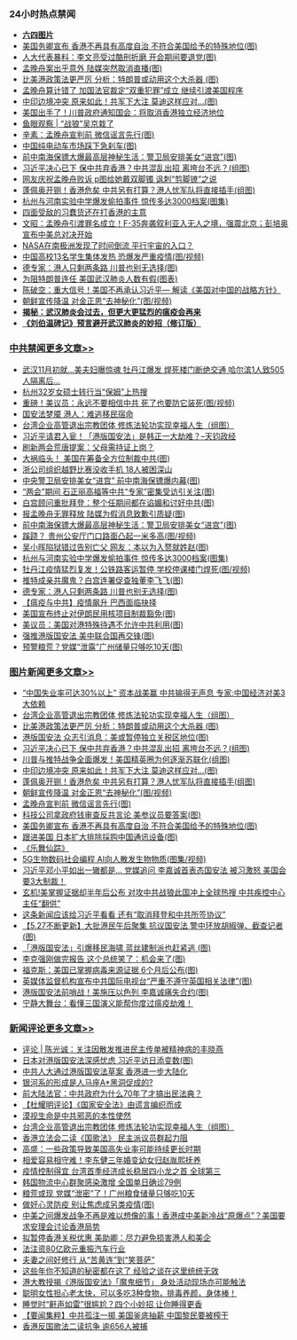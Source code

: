 <div class="catlist">
<h3>24小时热点禁闻</h3>
<ul>
<li><b><a href="64photo" target="_blank">六四图片</a></b></li>
<li><a href="https://github.com/fqnews/bnews/blob/master/topimagenews/20200528/1335431.md">美国务卿宣布 香港不再具有高度自治 不符合美国给予的特殊地位(图)</a></li>
<li><a href="https://github.com/fqnews/bnews/blob/master/cbnews/20200528/1335510.md">人大代表暴料：李文亮受过酷刑折磨 开会期间要退党(图)</a></li>
<li><a href="https://github.com/fqnews/bnews/blob/master/cbnews/20200528/1335704.md">孟晚舟案出乎意外 陆媒突然取消直播(图)</a></li>
<li><a href="https://github.com/fqnews/bnews/blob/master/topimagenews/20200528/1335806.md">比美港政策法更严厉 分析：特朗普或动用这个大杀器 (图)</a></li>
<li><a href="https://github.com/fqnews/bnews/blob/master/comments/20200528/1335456.md">孟晚舟算计错了 加国法官裁定“双重犯罪”成立 继续引渡美国程序</a></li>
<li><a href="https://github.com/fqnews/bnews/blob/master/topimagenews/20200528/1335707.md">中印边境冲突 原来如此！共军下大注 莫迪这样应对…(图)</a></li>
<li><a href="https://github.com/fqnews/bnews/blob/master/comments/20200528/1335426.md">美国出手了！川普政府通知国会：将取消香港独立经济地位</a></li>
<li><a href="https://github.com/fqnews/bnews/blob/master/baitai/20200528/1335539.md">鱼眼观察 &#124; “战狼”吴京栽了</a></li>
<li><a href="https://github.com/fqnews/bnews/blob/master/cbnews/20200528/1335512.md">辛素：孟晚舟宣判前 微信谣言先行(图)</a></li>
<li><a href="https://github.com/fqnews/bnews/blob/master/finance/20200528/1335499.md">中国纯电动车市场踩下急刹车(图)</a></li>
<li><a href="https://github.com/fqnews/bnews/blob/master/cbnews/20200528/1335820.md">前中南海保镖大爆最高层神秘生活：警卫局安排美女“进宫”(图)</a></li>
<li><a href="https://github.com/fqnews/bnews/blob/master/topimagenews/20200528/1335791.md">习近平决心已下 保中共弃香港？中共混乱出招 离垮台不远？(组图)</a></li>
<li><a href="https://github.com/fqnews/bnews/blob/master/comments/20200528/1335497.md">网友庆祝孟晚舟败诉  p图给她戴双脚镯 讽刺“剪脚镣”之说</a></li>
<li><a href="https://github.com/fqnews/bnews/blob/master/topimagenews/20200528/1335633.md">蓬佩奥开铡！香港危矣 中共另有打算？港人忧军队将直接插手(组图)</a></li>
<li><a href="https://github.com/fqnews/bnews/blob/master/cbnews/20200528/1335807.md">杭州与河南实验中学爆发偷拍事件 惊传多达3000档案(图集)</a></li>
<li><a href="https://github.com/fqnews/bnews/blob/master/baitai/20200528/1335559.md">四面受敌的习蠢货还在打香港的主意</a></li>
<li><a href="https://github.com/fqnews/bnews/blob/master/cbnews/20200528/1335525.md">文昭：孟晚舟引渡罪名成立！F-35奔袭叙利亚入无人之境，强震北京；彭培奥宣布中美总对决开始 </a></li>
<li><a href="https://github.com/fqnews/bnews/blob/master/cnnews/20200528/1335483.md">NASA在南极洲发现了时间倒流 平行宇宙的入口？</a></li>
<li><a href="https://github.com/fqnews/bnews/blob/master/cbnews/20200528/1335751.md">中国高校13名学生集体发热 恐爆发严重疫情(图/视频)</a></li>
<li><a href="https://github.com/fqnews/bnews/blob/master/cbnews/20200528/1335784.md">德专家：港人只剩两条路 川普也别无选择(图)</a></li>
<li><a href="https://github.com/fqnews/bnews/blob/master/comments/20200528/1335576.md">为阻特朗普连任 美国武汉肺炎人数有假(图表)</a></li>
<li><a href="https://github.com/fqnews/bnews/blob/master/cbnews/20200528/1335420.md">陈破空：重大信号！美国不再承认习近平— 解读《美国对中国的战略方针》 </a></li>
<li><a href="https://github.com/fqnews/bnews/blob/master/topimagenews/20200528/1335632.md">朝鲜宣传降温 对金正恩“去神秘化”(图/视频)</a></li>
<li><b><a href="https://github.com/fqnews/bnews/blob/master/comments/20200211/1275071.md" target="_blank">揭秘：武汉肺炎会过去，但更大更猛烈的瘟疫会再来</a></b></li>
<li><b><a href="https://github.com/fqnews/bnews/blob/master/comments/20200207/1272816.md" target="_blank">《刘伯温碑记》预言避开武汉肺炎的妙招（修订版）</a></b></li>
</ul>
</div>

<div class="catlist">
<h3><a href="https://github.com/fqnews/bnews/blob/master/cbnews/" target="_blank">中共禁闻</a><span><a href="https://github.com/fqnews/bnews/blob/master/cbnews/" target="_blank" rel="nofollow">更多文章>></a></span></h3>
<ul>
<li><a href="https://github.com/fqnews/bnews/blob/master/cbnews/20200528/1335955.md" target="_blank">武汉11月初就…美夫妇曝惊魂 牡丹江爆发 焊死楼门断绝交通 哈尔滨1人致505人隔离后…</a></li>
<li><a href="https://github.com/fqnews/bnews/blob/master/cbnews/20200528/1335945.md" target="_blank">杭州32岁女硕士转行当“保姆”上热搜</a></li>
<li><a href="https://github.com/fqnews/bnews/blob/master/cbnews/20200528/1335923.md" target="_blank">重磅！美议员：永远不要相信中共 死了也要防它装死(图/视频)</a></li>
<li><a href="https://github.com/fqnews/bnews/blob/master/cbnews/20200528/1335916.md" target="_blank">国安法梦魇 港人：难逃移民宿命</a></li>
<li><a href="https://github.com/fqnews/bnews/blob/master/comments/20200528/1335859.md" target="_blank">台湾企业高管退出宗教团体 修炼法轮功实现幸福人生（组图）</a></li>
<li><a href="https://github.com/fqnews/bnews/blob/master/cbnews/20200528/1335876.md" target="_blank">习近平请君入瓮！「港版国安法」是韩正一大劫难？&#8211;天钧政经</a></li>
<li><a href="https://github.com/fqnews/bnews/blob/master/cbnews/20200528/1335861.md" target="_blank">刷新两会荒唐提案：父母需持证上岗？</a></li>
<li><a href="https://github.com/fqnews/bnews/blob/master/cbnews/20200528/1335848.md" target="_blank">大祸临头！ 美国在筹备全方位制裁中共(图)</a></li>
<li><a href="https://github.com/fqnews/bnews/blob/master/cbnews/20200528/1335847.md" target="_blank">浙公司组织越野比赛没收手机 18人被困深山</a></li>
<li><a href="https://github.com/fqnews/bnews/blob/master/cbnews/20200528/1335837.md" target="_blank">中央警卫局安排美女“进宫” 前中南海保镖爆内幕(图)</a></li>
<li><a href="https://github.com/fqnews/bnews/blob/master/cbnews/20200528/1335832.md" target="_blank">“两会”期间 石正丽高福等中共“专家”密集受访引关注(图)</a></li>
<li><a href="https://github.com/fqnews/bnews/blob/master/cbnews/20200528/1335823.md" target="_blank">白宫顾问重批拜登：整个任期间都在谄媚和讨好中共(图)</a></li>
<li><a href="https://github.com/fqnews/bnews/blob/master/cbnews/20200528/1335822.md" target="_blank">报孟晚舟无罪释放 陆媒为假消息致歉引质疑(图)</a></li>
<li><a href="https://github.com/fqnews/bnews/blob/master/cbnews/20200528/1335820.md" target="_blank">前中南海保镖大爆最高层神秘生活：警卫局安排美女“进宫”(图)</a></li>
<li><a href="https://github.com/fqnews/bnews/blob/master/cbnews/20200528/1335819.md" target="_blank">蹊跷？ 贵州公安厅门口路面凸起一米多高(图/视频)</a></li>
<li><a href="https://github.com/fqnews/bnews/blob/master/cbnews/20200528/1335812.md" target="_blank">吴小晖陷狱错过告别亡父 网友：本以为入赘就姓赵(图)</a></li>
<li><a href="https://github.com/fqnews/bnews/blob/master/cbnews/20200528/1335807.md" target="_blank">杭州与河南实验中学爆发偷拍事件 惊传多达3000档案(图集)</a></li>
<li><a href="https://github.com/fqnews/bnews/blob/master/cbnews/20200528/1335798.md" target="_blank">牡丹江疫情猛烈复发！公铁路客运暂停 学校停课楼门焊死(图/视频)</a></li>
<li><a href="https://github.com/fqnews/bnews/blob/master/cbnews/20200528/1335788.md" target="_blank">推特成亲共魔鬼？白宫连署促查独董李飞飞(图)</a></li>
<li><a href="https://github.com/fqnews/bnews/blob/master/cbnews/20200528/1335784.md" target="_blank">德专家：港人只剩两条路 川普也别无选择(图)</a></li>
<li><a href="https://github.com/fqnews/bnews/blob/master/cbnews/20200528/1335690.md" target="_blank">【瘟疫与中共】疫情飙升 巴西面临抉择</a></li>
<li><a href="https://github.com/fqnews/bnews/blob/master/cbnews/20200528/1335770.md" target="_blank">美国宣布终止对伊朗民用核项目制裁豁免(图)</a></li>
<li><a href="https://github.com/fqnews/bnews/blob/master/cbnews/20200528/1335769.md" target="_blank">美议员：美国对港特殊待遇不允许中共利用(图)</a></li>
<li><a href="https://github.com/fqnews/bnews/blob/master/cbnews/20200528/1335761.md" target="_blank">强推港版国安法 美中联合国再交锋(图)</a></li>
<li><a href="https://github.com/fqnews/bnews/blob/master/cbnews/20200528/1335760.md" target="_blank">预警粮荒？党媒“泄露”广州储量只够吃10天(图)</a></li>

</ul>
</div>
<div class="catlist">
<h3><a href="https://github.com/fqnews/bnews/blob/master/topimagenews/" target="_blank">图片新闻</a><span><a href="https://github.com/fqnews/bnews/blob/master/topimagenews/" target="_blank" rel="nofollow">更多文章>></a></span></h3>
<ul>
<li><a href="https://github.com/fqnews/bnews/blob/master/topimagenews/20200528/1335900.md" target="_blank">“中国失业率可达30%以上” 资本战美赢 中共输得无声息 专家:中国经济对美3大依赖</a></li>
<li><a href="https://github.com/fqnews/bnews/blob/master/comments/20200528/1335859.md" target="_blank">台湾企业高管退出宗教团体 修炼法轮功实现幸福人生（组图）</a></li>
<li><a href="https://github.com/fqnews/bnews/blob/master/topimagenews/20200528/1335806.md" target="_blank">比美港政策法更严厉 分析：特朗普或动用这个大杀器 (图)</a></li>
<li><a href="https://github.com/fqnews/bnews/blob/master/topimagenews/20200528/1335792.md" target="_blank">港版国安法 众志引消息：美或暂停独立关税区地位(图)</a></li>
<li><a href="https://github.com/fqnews/bnews/blob/master/topimagenews/20200528/1335791.md" target="_blank">习近平决心已下 保中共弃香港？中共混乱出招 离垮台不远？(组图)</a></li>
<li><a href="https://github.com/fqnews/bnews/blob/master/topimagenews/20200528/1335757.md" target="_blank">川普与推特战争全面爆发！美国精英圈为何逐渐苏联化(组图)</a></li>
<li><a href="https://github.com/fqnews/bnews/blob/master/topimagenews/20200528/1335707.md" target="_blank">中印边境冲突 原来如此！共军下大注 莫迪这样应对…(图)</a></li>
<li><a href="https://github.com/fqnews/bnews/blob/master/topimagenews/20200528/1335633.md" target="_blank">蓬佩奥开铡！香港危矣 中共另有打算？港人忧军队将直接插手(组图)</a></li>
<li><a href="https://github.com/fqnews/bnews/blob/master/topimagenews/20200528/1335632.md" target="_blank">朝鲜宣传降温 对金正恩“去神秘化”(图/视频)</a></li>
<li><a href="https://github.com/fqnews/bnews/blob/master/topimagenews/20200528/1335631.md" target="_blank">孟晚舟宣判前 微信谣言先行(图)</a></li>
<li><a href="https://github.com/fqnews/bnews/blob/master/topimagenews/20200528/1335630.md" target="_blank">科技公司拿政府钱审查反共言论 美参议员要答案(图)</a></li>
<li><a href="https://github.com/fqnews/bnews/blob/master/topimagenews/20200528/1335431.md" target="_blank">美国务卿宣布 香港不再具有高度自治 不符合美国给予的特殊地位(图)</a></li>
<li><a href="https://github.com/fqnews/bnews/blob/master/topimagenews/20200528/1335421.md" target="_blank">跟进美国 日本扩大排除採购中国通讯设备(图)</a></li>
<li><a href="https://github.com/fqnews/bnews/blob/master/comments/20200527/783191.md" target="_blank">《乐舞仙踪》</a></li>
<li><a href="https://github.com/fqnews/bnews/blob/master/topimagenews/20200527/1335347.md" target="_blank">5G生物数码社会编程 AI向人散发生物物质(图集/视频)</a></li>
<li><a href="https://github.com/fqnews/bnews/blob/master/topimagenews/20200527/1335332.md" target="_blank">习近平邓小平如出一辙都是… 党媒追问 李嘉诚首表态国安法 被习激怒 美国会要3大制裁！</a></li>
<li><a href="https://github.com/fqnews/bnews/blob/master/topimagenews/20200527/1335279.md" target="_blank">玄机!美掌握证据却半年后公布 对攻中共战狼此国冲上全球热搜 中共疾控中心主任“翻供”</a></li>
<li><a href="https://github.com/fqnews/bnews/blob/master/topimagenews/20200527/1335253.md" target="_blank">这条新闻应该给习近平看看 还有“取消拜登和中共所签协议”</a></li>
<li><a href="https://github.com/fqnews/bnews/blob/master/topimagenews/20200527/1335172.md" target="_blank">【5.27不断更新】大批港民午后聚集 抗议国安法 警中环放胡椒弹、截查记者(图)</a></li>
<li><a href="https://github.com/fqnews/bnews/blob/master/topimagenews/20200527/1335171.md" target="_blank">「港版国安法」引爆移民海啸 蓝丝建制派也赶紧逃 (图)</a></li>
<li><a href="https://github.com/fqnews/bnews/blob/master/topimagenews/20200527/1335154.md" target="_blank">李克强刚做完报告 这个总统笑了：机会来了(图)</a></li>
<li><a href="https://github.com/fqnews/bnews/blob/master/topimagenews/20200527/1335144.md" target="_blank">福克斯：美国已掌握病毒来源证据 6个月后公布(图)</a></li>
<li><a href="https://github.com/fqnews/bnews/blob/master/topimagenews/20200527/1335143.md" target="_blank">英媒体监督机构宣布中共国际电视台“严重不遵守英国相关法律”(图)</a></li>
<li><a href="https://github.com/fqnews/bnews/blob/master/topimagenews/20200527/1335131.md" target="_blank">港版国安法前哨战！美施压以色列 李嘉诚痛失合约(图)</a></li>
<li><a href="https://github.com/fqnews/bnews/blob/master/comments/20200527/1273654.md" target="_blank">宁静大舞台：看懂三国演义能帮你度过瘟疫劫难！</a></li>

</ul>
</div>
<div class="catlist">
<h3><a href="https://github.com/fqnews/bnews/blob/master/comments/" target="_blank">新闻评论</a><span><a href="https://github.com/fqnews/bnews/blob/master/comments/" target="_blank" rel="nofollow">更多文章>></a></span></h3>
<ul>
<li><a href="https://github.com/fqnews/bnews/blob/master/comments/20200528/1335924.md" target="_blank">评论 | 陈光诚：关注因散发推进民主传单被精神病的丰晓燕</a></li>
<li><a href="https://github.com/fqnews/bnews/blob/master/comments/20200528/1335921.md" target="_blank">日本对港版国安法深感忧虑 习近平访日添变数(图)</a></li>
<li><a href="https://github.com/fqnews/bnews/blob/master/comments/20200528/1335911.md" target="_blank">中共人大通过港版国安法草案 香港进一步大陆化</a></li>
<li><a href="https://github.com/fqnews/bnews/blob/master/comments/20200528/1335899.md" target="_blank">银河系的形成是人马座A*黑洞促成的?</a></li>
<li><a href="https://github.com/fqnews/bnews/blob/master/comments/20200528/1335889.md" target="_blank">前大陆法官：中共政府为什么70年了才搞出民法典？</a></li>
<li><a href="https://github.com/fqnews/bnews/blob/master/comments/20200528/1335882.md" target="_blank">【杜耀明评论】《国家安全法》由谎言编织而成</a></li>
<li><a href="https://github.com/fqnews/bnews/blob/master/comments/20200528/1335781.md" target="_blank">漠视生命是中共邪恶的本性使然</a></li>
<li><a href="https://github.com/fqnews/bnews/blob/master/comments/20200528/1335859.md" target="_blank">台湾企业高管退出宗教团体 修炼法轮功实现幸福人生（组图）</a></li>
<li><a href="https://github.com/fqnews/bnews/blob/master/comments/20200528/1335844.md" target="_blank">香港立法会二读《国歌法》 民主派议员群起力阻</a></li>
<li><a href="https://github.com/fqnews/bnews/blob/master/comments/20200528/1335839.md" target="_blank">高盛：一些政策导致美国高失业率可能持续更长时期</a></li>
<li><a href="https://github.com/fqnews/bnews/blob/master/comments/20200528/1335834.md" target="_blank">相爱容易相守难！李东健三年婚变幼女归赵胤熙抚养</a></li>
<li><a href="https://github.com/fqnews/bnews/blob/master/comments/20200528/1335826.md" target="_blank">疫情控制得宜 台湾首季经济成长稳居四小龙之首 全球第三</a></li>
<li><a href="https://github.com/fqnews/bnews/blob/master/comments/20200528/1335815.md" target="_blank">韩国物流中心群聚感染激增 全国单日确诊79例</a></li>
<li><a href="https://github.com/fqnews/bnews/blob/master/comments/20200528/1335808.md" target="_blank">粮荒或现 党媒“泄密”了！广州粮食储量只够吃10天</a></li>
<li><a href="https://github.com/fqnews/bnews/blob/master/comments/20200528/1335805.md" target="_blank">做好心灵防疫 别让焦虑成另类疫情(图)</a></li>
<li><a href="https://github.com/fqnews/bnews/blob/master/comments/20200528/1335795.md" target="_blank">中美之间爆发战争不再是难以想像的事！香港成中美新冷战“原爆点”？美国要求安理会讨论香港局势</a></li>
<li><a href="https://github.com/fqnews/bnews/blob/master/comments/20200528/1335794.md" target="_blank">拟暂停香港关税优惠 美助卿：尽力避免损害港人和美企</a></li>
<li><a href="https://github.com/fqnews/bnews/blob/master/comments/20200528/1335790.md" target="_blank">法注资80亿欧元重振汽车行业</a></li>
<li><a href="https://github.com/fqnews/bnews/blob/master/comments/20200528/1335773.md" target="_blank">夫妻之间好修行  从“苦黄连”到“笑菩萨”</a></li>
<li><a href="https://github.com/fqnews/bnews/blob/master/comments/20200528/1335772.md" target="_blank">这些年你不知道的秘密都在这了 经验之谈在这里统统无效</a></li>
<li><a href="https://github.com/fqnews/bnews/blob/master/comments/20200528/1335768.md" target="_blank">港大教授揭《港版国安法》「魔鬼细节」 身处活动现场亦可能触法</a></li>
<li><a href="https://github.com/fqnews/bnews/blob/master/comments/20200528/1335748.md" target="_blank">聪明女性担心老太快，可以多吃3种食物，排毒养颜，身体棒！</a></li>
<li><a href="https://github.com/fqnews/bnews/blob/master/comments/20200528/1335747.md" target="_blank">睡觉时“鼾声如雷”很尴尬？四个小妙招 让你睡得更香</a></li>
<li><a href="https://github.com/fqnews/bnews/blob/master/comments/20200528/1335746.md" target="_blank">【要闻集粹】中共孤注一掷 美国釜底抽薪 中国黎民要被榨干</a></li>
<li><a href="https://github.com/fqnews/bnews/blob/master/comments/20200528/1335740.md" target="_blank">香港反国歌法二读抗争 逾656人被捕</a></li>

</ul>
</div>